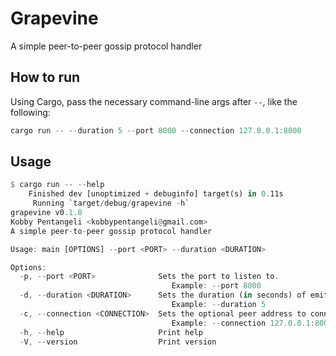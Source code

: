 # Grapevine

A simple peer-to-peer gossip protocol handler

## How to run

Using Cargo, pass the necessary command-line args after `--`, like the following:

```rust
cargo run -- --duration 5 --port 8000 --connection 127.0.0.1:8000
```

## Usage

```rust
$ cargo run -- --help
    Finished dev [unoptimized + debuginfo] target(s) in 0.11s
     Running `target/debug/grapevine -h`
grapevine v0.1.0
Kobby Pentangeli <kobbypentangeli@gmail.com>
A simple peer-to-peer gossip protocol handler

Usage: main [OPTIONS] --port <PORT> --duration <DURATION>

Options:
  -p, --port <PORT>              Sets the port to listen to.
                                    Example: --port 8000
  -d, --duration <DURATION>      Sets the duration (in seconds) of emitting messages to other peers.
                                    Example: --duration 5
  -c, --connection <CONNECTION>  Sets the optional peer address to connect to.
                                    Example: --connection 127.0.0.1:8000
  -h, --help                     Print help
  -V, --version                  Print version
```
